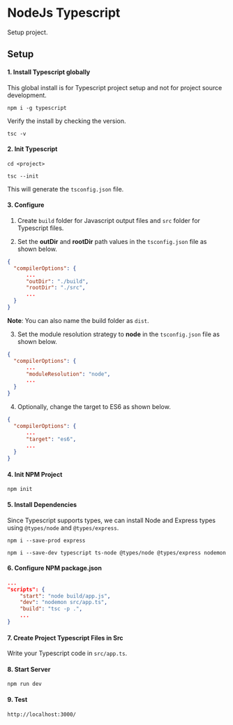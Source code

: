 # NodeJs Typescript

Setup project.

## Setup

#### 1. Install Typescript globally

This global install is for Typescript project setup and not for project source development.

```
npm i -g typescript
```

Verify the install by checking the version.
```
tsc -v
```

#### 2. Init Typescript
```
cd <project>

tsc --init
```

This will generate the `tsconfig.json` file.

#### 3. Configure

1. Create `build` folder for Javascript output files and `src` folder for Typescript files.

2. Set the **outDir** and **rootDir** path values in the `tsconfig.json` file as shown below.

```json
{
  "compilerOptions": {
      ...
      "outDir": "./build",
      "rootDir": "./src",
      ...
  }
}
```

**Note**: You can also name the build folder as `dist`.

3. Set the module resolution strategy to **node** in the `tsconfig.json` file as shown below.
```json
{
  "compilerOptions": {
      ...
      "moduleResolution": "node",
      ...
  }
}
```

4. Optionally, change the target to ES6 as shown below.
```json
{
  "compilerOptions": {
      ...
      "target": "es6",
      ...
  }
}
```

#### 4. Init NPM Project
```
npm init
```

#### 5. Install Dependencies

Since Typescript supports types, we can install Node and Express types using `@types/node` and `@types/express`.

```
npm i --save-prod express

npm i --save-dev typescript ts-node @types/node @types/express nodemon
```

#### 6. Configure NPM package.json
```json
...
"scripts": {
    "start": "node build/app.js",
    "dev": "nodemon src/app.ts",
    "build": "tsc -p .",
    ...
}
```

#### 7. Create Project Typescript Files in Src

Write your Typescript code in `src/app.ts`.

#### 8. Start Server
```
npm run dev
```

#### 9. Test
```
http://localhost:3000/
```
